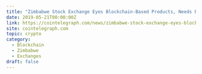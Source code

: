 ```yaml
---
title: "Zimbabwe Stock Exchange Eyes Blockchain-Based Products, Needs Regulatory Clarity"
date: 2019-05-21T00:00:00Z
link: https://cointelegraph.com/news/zimbabwe-stock-exchange-eyes-blockchain-based-products-needs-regulatory-clarity?utm_medium=RSS&utm_source=hune
site: cointelegraph.com
topic: crypto
category:
  - Blockchain
  - Zimbabwe
  - Exchanges
draft: false
---
```

